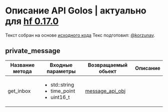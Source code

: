 # Описание API Golos | актуально для [hf 0.17.0](https://github.com/GolosChain/golos/releases/tag/v0.17.0)
Текст собран на основе [исходного кода](https://github.com/GolosChain/golos/tree/master/plugins/private_message/include/golos/plugins/private_message/private_message_plugin.hpp)
Текс подготовил: [@korzunav](https://golos.io/@korzunav).
## private_message
|Название метода|Входные параметры|Возвращаемый обьект|Описание|
|---------------|-----------------|-------------------|--------|
|get_inbox|<ul><li>std::string</li><li>time_point</li><li>uint16_t</li></ul>|[message_api_obj](../objects/message_api_obj.md)||
